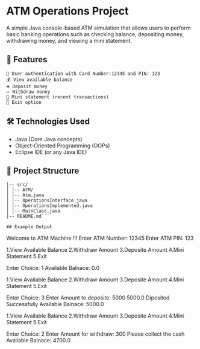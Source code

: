 # ATM Operations Project
A simple Java console-based ATM simulation that allows users to perform basic banking operations such as checking balance, depositing money, withdrawing money, and viewing a mini statement.

## 🚀 Features
    🔐 User authentication with Card Number:12345 and PIN: 123
    💰 View available balance
    ➕ Deposit money
    ➖ Withdraw money
    🧾 Mini statement (recent transactions)
    🚪 Exit option

## 🛠️ Technologies Used

+  Java (Core Java concepts)
+  Object-Oriented Programming (OOPs)
+  Eclipse IDE (or any Java IDE)

## 📂 Project Structure
```ATM_Machine/
│-- src/
│ │-- ATM/
│ │-- Atm.java
│ │-- OperationsInterface.java
│ │-- OperationsImplemented.java
│ │-- MainClass.java
│-- README.md```

## Example Output
```
Welcome to ATM Machine !!!
Enter ATM Number: 12345
Enter ATM PIN: 123

1.View Available Balance
2.Withdraw Amount
3.Deposite Amount
4.Mini Statement
5.Exit


Enter Choice: 1
Available Balnace: 0.0

1.View Available Balance
2.Withdraw Amount
3.Deposite Amount
4.Mini Statement
5.Exit


Enter Choice: 3
Enter Amount to deposite: 5000
5000.0 Diposited Successfully
Available Balnace: 5000.0

1.View Available Balance
2.Withdraw Amount
3.Deposite Amount
4.Mini Statement
5.Exit


Enter Choice: 2
Enter Amount for withdraw: 300
Please collect the cash
Available Balnace: 4700.0
```

